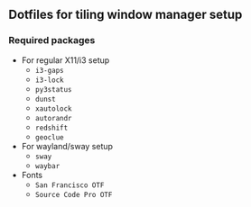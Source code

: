 ## Dotfiles for tiling window manager setup
### Required packages
* For regular X11/i3 setup
	* `i3-gaps`
	* `i3-lock`
	* `py3status`
	* `dunst`
	* `xautolock`
	* `autorandr`
	* `redshift`
	* `geoclue`
* For wayland/sway setup
	* `sway`
	* `waybar`
* Fonts
	* `San Francisco OTF`
	* `Source Code Pro OTF`

